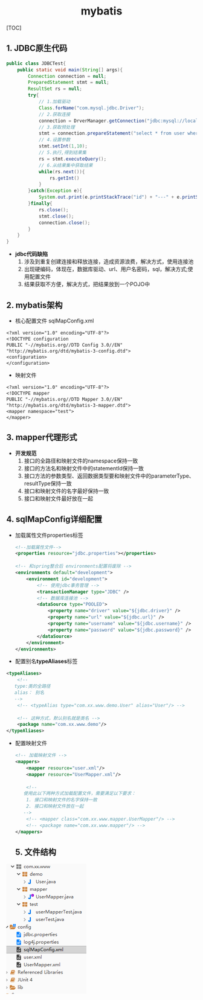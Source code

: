 <h1><center>mybatis</center></h1>

[TOC]

## 1. JDBC原生代码

```java
public class JDBCTest{
    public static void main(String[] args){
        Connection connection = null;
        PreparedStatement stmt = null;
        ResultSet rs = null;
        try{
            // 1.加载驱动
            Class.forName("com.mysql.jdbc.Driver");
            // 2.获取连接
            connection = DrverManager.getConnection("jdbc:mysql://localhost:3306/databases-name");
            // 3.获取预处理
            stmt = connection.prepareStatement("select * from user where id = ?")；
            // 4.设置参数
            stmt.setInt(1,10);
            // 5.执行,得到结果集
            rs = stmt.executeQuery();
            // 6.从结果集中获取结果
            while(rs.next()){
                rs.getInt()
            }
        }catch(Exception e){
            System.out.print(e.printStackTrace("id") + "---" + e.printStackTrace("name"));
        }finally{
            rs.close();
            stmt.close();
            connection.close();
        }
    }
}
```

- **jdbc代码缺陷**
  1. 涉及到重复创建连接和释放连接，造成资源浪费，解决方式，使用连接池
  2. 出现硬编码，体现在，数据库驱动、url、用户名密码，sql，解决方式;使用配置文件
  3. 结果获取不方便，解决方式，把结果放到一个POJO中



## 2. mybatis架构

- 核心配置文件 sqlMapConfig.xml

```xml-dtd
<?xml version="1.0" encoding="UTF-8"?>
<!DOCTYPE configuration
PUBLIC "-//mybatis.org//DTD Config 3.0//EN"
"http://mybatis.org/dtd/mybatis-3-config.dtd">
<configuration>
</configuration>
```

- 映射文件

```xml-dtd
<?xml version="1.0" encoding="UTF-8"?>
<!DOCTYPE mapper
PUBLIC "-//mybatis.org//DTD Mapper 3.0//EN"
"http://mybatis.org/dtd/mybatis-3-mapper.dtd">
<mapper namespace="test">
</mapper>
```

## 3. mapper代理形式

- **开发规范**
  1. 接口的全路径和映射文件的namespace保持一致
  2. 接口的方法名和映射文件中的statementId保持一致
  3. 接口方法的参数类型、返回数据类型要和映射文件中的parameterType、resultType保持一致
  4. 接口和映射文件的名字最好保持一致
  5. 接口和映射文件最好放在一起

## 4. sqlMapConfig详细配置

- 加载属性文件properties标签

  ```xml
  <!--加载属性文件-->
  <properties resource="jdbc.properties"></properties>
  
  <!-- 和spring整合后 environments配置将废除 -->
  <environments default="development">
      <environment id="development">
          <!-- 使用jdbc事务管理 -->
          <transactionManager type="JDBC" />
          <!-- 数据库连接池 -->
          <dataSource type="POOLED">
              <property name="driver" value="${jdbc.driver}" />
              <property name="url" value="${jdbc.url}" />
              <property name="username" value="${jdbc.username}" />
              <property name="password" value="${jdbc.password}" />
          </dataSource>
      </environment>
  </environments>
  ```

- 配置别名**typeAliases**标签

```xml
<typeAliases>
    <!-- 
   type:类的全路径
   alias： 别名
   -->
    <!-- <typeAlias type="com.xx.www.demo.User" alias="User"/> -->

    <!-- 这种方式，默认别名就是类名 -->
    <package name="com.xx.www.demo"/>
</typeAliases>
```

- 配置映射文件

  ```xml
  <!-- 加载映射文件 -->
  <mappers>
      <mapper resource="user.xml"/>
      <mapper resource="UserMapper.xml"/>
  
      <!-- 
     使用此以下两种方式加载配置文件，需要满足以下要求：
      1. 接口和映射文件的名字保持一致
      2. 接口和映射文件放在一起
     -->
      <!-- <mapper class="com.xx.www.mapper.UserMapper"/> -->
      <!-- <package name="com.xx.www.mapper"/> -->
  </mappers>
  ```

  ## 5. 文件结构

  

![文件结构](img/2019-04-27_141521.png)

